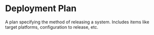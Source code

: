 # Deployment Plan


A plan specifying the method of releasing a system. Includes items like
target platforms, configuration to release, etc.

